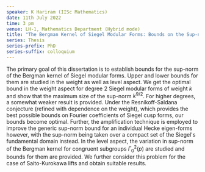 ```yaml
---
speaker: K Hariram (IISc Mathematics)
date: 11th July 2022
time: 3 pm
venue: LH-1, Mathematics Department (Hybrid mode)
title: "The Bergman Kernel of Siegel Modular Forms: Bounds on the Sup-norm"
series: Thesis
series-prefix: PhD
series-suffix: colloquium
---
```


The primary goal of this dissertation is to establish bounds for the sup-norm of the Bergman kernel
of Siegel modular forms. Upper and lower bounds for them are studied in the weight as well as level
aspect. We get the optimal bound in the weight aspect for degree 2 Siegel modular forms of weight
$k$ and show that the maximum size of the sup-norm $k^{9/2}$. For higher degrees, a somewhat weaker
result is provided. Under the Resnikoff-Saldana conjecture (refined with dependence on the weight),
which provides the best possible bounds on Fourier coefficients of Siegel cusp forms, our bounds
become optimal. Further, the amplification technique is employed to improve the generic sup-norm
bound for an individual Hecke eigen-forms however, with the sup-norm being taken over a compact set
of the Siegel's fundamental domain instead. In the level aspect, the variation in sup-norm of the
Bergman kernel for congruent subgroups $\Gamma_0^2(p)$ are studied and bounds for them are provided.
We further consider this problem for the case of Saito-Kurokawa lifts and obtain suitable results.
